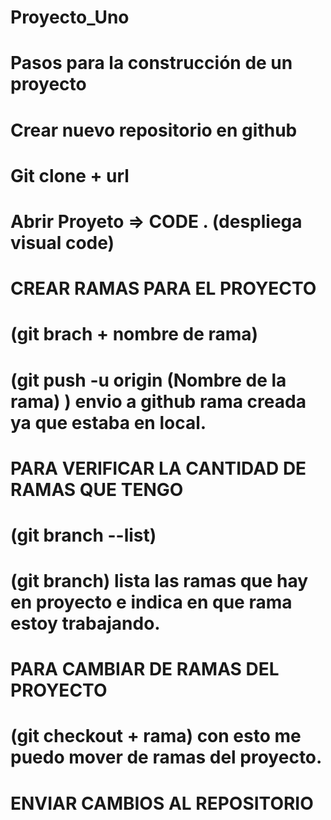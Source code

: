 # Proyecto_Uno
# Pasos para la construcción de un proyecto
# Crear nuevo repositorio en github 
# Git clone + url 
# Abrir Proyeto => CODE . (despliega visual code)
# CREAR RAMAS PARA EL PROYECTO 
#       (git brach + nombre de rama)
#       (git push -u origin (Nombre de la rama) ) envio a github rama creada ya que estaba en local.
# PARA VERIFICAR LA CANTIDAD DE RAMAS QUE TENGO 
#        (git branch --list)
#        (git branch) lista las ramas que hay en proyecto e indica en que rama estoy trabajando. 
# PARA CAMBIAR DE RAMAS DEL PROYECTO 
#       (git checkout + rama) con esto me puedo mover de ramas del proyecto. 
# ENVIAR CAMBIOS AL REPOSITORIO 
#
#
#
#
#
#
#
#
#

